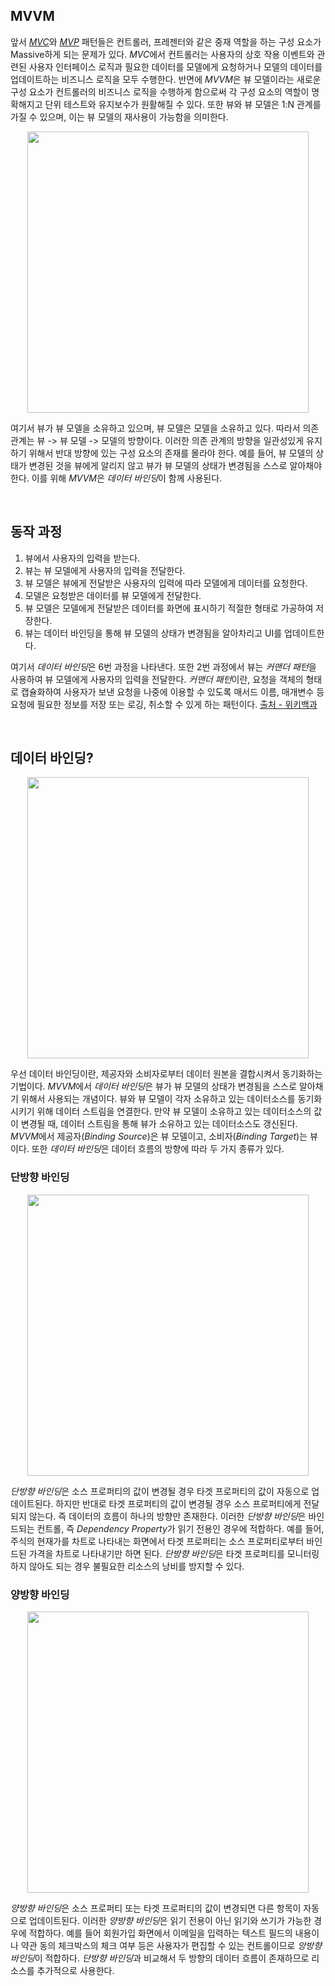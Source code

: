 ## MVVM

앞서 [*MVC*](./mvc.md)와 [*MVP*](./mvp.md) 패턴들은 컨트롤러, 프레젠터와 같은 중재 역할을 하는 구성 요소가 Massive하게 되는 문제가 있다. *MVC*에서 컨트롤러는 사용자의 상호 작용 이벤트와 관련된 사용자 인터페이스 로직과 필요한 데이터를 모델에게 요청하거나 모델의 데이터를 업데이트하는 비즈니스 로직을 모두 수행한다. 반면에 *MVVM*은 뷰 모델이라는 새로운 구성 요소가 컨트롤러의 비즈니스 로직을 수행하게 함으로써 각 구성 요소의 역할이 명확해지고 단위 테스트와 유지보수가 원활해질 수 있다. 또한 뷰와 뷰 모델은 1:N 관계를 가질 수 있으며, 이는 뷰 모델의 재사용이 가능함을 의미한다.

<p align="center">
<img src="https://user-images.githubusercontent.com/61190690/183080381-e237e5db-355e-4339-b6f4-4cdb9eabd389.png" width="450">
</p>

여기서 뷰가 뷰 모델을 소유하고 있으며, 뷰 모델은 모델을 소유하고 있다. 따라서 의존 관계는 뷰 -> 뷰 모델 -> 모델의 방향이다. 이러한 의존 관계의 방향을 일관성있게 유지하기 위해서 반대 방향에 있는 구성 요소의 존재를 몰라야 한다. 예를 들어, 뷰 모델의 상태가 변경된 것을 뷰에게 알리지 않고 뷰가 뷰 모델의 상태가 변경됨을 스스로 알아채야 한다. 이를 위해 *MVVM*은 *데이터 바인딩*이 함께 사용된다.

&nbsp;
## 동작 과정

1. 뷰에서 사용자의 입력을 받는다.
2. 뷰는 뷰 모델에게 사용자의 입력을 전달한다.
3. 뷰 모델은 뷰에게 전달받은 사용자의 입력에 따라 모델에게 데이터를 요청한다.
4. 모델은 요청받은 데이터를 뷰 모델에게 전달한다.
5. 뷰 모델은 모델에게 전달받은 데이터를 화면에 표시하기 적절한 형태로 가공하여 저장한다.
6. 뷰는 데이터 바인딩을 통해 뷰 모델의 상태가 변경됨을 알아차리고 UI를 업데이트한다.

여기서 *데이터 바인딩*은 6번 과정을 나타낸다. 또한 2번 과정에서 뷰는 *커맨더 패턴*을 사용하여 뷰 모델에게 사용자의 입력을 전달한다. *커맨더 패턴*이란, 요청을 객체의 형태로 캡슐화하여 사용자가 보낸 요청을 나중에 이용할 수 있도록 매서드 이름, 매개변수 등 요청에 필요한 정보를 저장 또는 로깅, 취소할 수 있게 하는 패턴이다. [출처 - 위키백과](https://ko.wikipedia.org/wiki/%EC%BB%A4%EB%A7%A8%EB%93%9C_%ED%8C%A8%ED%84%B4)

&nbsp;
## 데이터 바인딩?

<p align="center">
<img src="https://user-images.githubusercontent.com/61190690/183228318-5629ddee-a53e-4827-9c22-b644b7d0d342.png" width="450">
</p>

우선 데이터 바인딩이란, 제공자와 소비자로부터 데이터 원본을 결합시켜서 동기화하는 기법이다. *MVVM*에서 *데이터 바인딩*은 뷰가 뷰 모델의 상태가 변경됨을 스스로 알아채기 위해서 사용되는 개념이다. 뷰와 뷰 모델이 각자 소유하고 있는 데이터소스를 동기화시키기 위해 데이터 스트림을 연결한다. 만약 뷰 모델이 소유하고 있는 데이터소스의 값이 변경될 때, 데이터 스트림을 통해 뷰가 소유하고 있는 데이터소스도 갱신된다. *MVVM*에서 제공자(*Binding Source*)은 뷰 모델이고, 소비자(*Binding Target*)는 뷰이다. 또한 *데이터 바인딩*은 데이터 흐름의 방향에 따라 두 가지 종류가 있다.

### 단방향 바인딩

<p align="center">
<img src="https://user-images.githubusercontent.com/61190690/183228667-09bf3441-9e1c-45e0-9de5-bdcaa86aeae0.png" width="450">
</p>

*단방향 바인딩*은 소스 프로퍼티의 값이 변경될 경우 타겟 프로퍼티의 값이 자동으로 업데이트된다. 하지만 반대로 타겟 프로퍼티의 값이 변경될 경우 소스 프로퍼티에게 전달되지 않는다. 즉 데이터의 흐름이 하나의 방향만 존재한다. 이러한 *단방향 바인딩*은 바인드되는 컨트롤, 즉 *Dependency Property*가 읽기 전용인 경우에 적합하다. 예를 들어, 주식의 현재가를 차트로 나타내는 화면에서 타겟 프로퍼티는 소스 프로퍼티로부터 바인드된 가격을 차트로 나타내기만 하면 된다. *단방향 바인딩*은 타겟 프로퍼티를 모니터링하지 않아도 되는 경우 불필요한 리소스의 낭비를 방지할 수 있다.

### 양방향 바인딩

<p align="center">
<img src="https://user-images.githubusercontent.com/61190690/183229729-a65bc967-9a6a-431c-b4f3-0d819079aef9.png" width="450">
</p>

*양방향 바인딩*은 소스 프로퍼티 또는 타겟 프로퍼티의 값이 변경되면 다른 항목이 자동으로 업데이트된다. 이러한 *양방향 바인딩*은 읽기 전용이 아닌 읽기와 쓰기가 가능한 경우에 적합하다. 예를 들어 회원가입 화면에서 이메일을 입력하는 텍스트 필드의 내용이나 약관 동의 체크박스의 체크 여부 등은 사용자가 편집할 수 있는 컨트롤이므로 *앙방향 바인딩*이 적합하다. *단방향 바인딩*과 비교해서 두 방향의 데이터 흐름이 존재하므로 리소스를 추가적으로 사용한다.